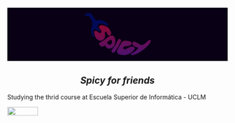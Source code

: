 ![SpicyBanner](SpicyBanner.png)
 <h2 align = "middle"><i> Spicy for friends </i></h2>
 
 <p>Studying the thrid course at Escuela Superior de Informática - UCLM</p><img src="https://esi.uclm.es/files/pictures/285/content_Logo_ESI_fondo_negro.jpg" width="70" height="20" />
